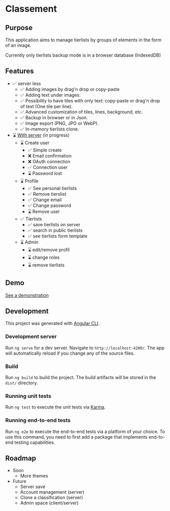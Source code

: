 # Classement

## Purpose

This application aims to manage tierlists by groups of elements in the form of an image.

Currently only tierlists backup mode is in a browser database (IndexedDB)

## Features

-   ✅ server less
    -   ✅ Adding images by drag'n drop or copy-paste
    -   ✅ Adding text under images.
    -   ✅ Possibility to have tiles with only text: copy-paste or drag'n drop of text (One tile per line).
    -   ✅ Advanced customization of tiles, lines, background, etc.
    -   ✅ Backup in browser or in Json.
    -   ✅ Image export (PNG, JPG or WebP).
    -   ✅ In-memory tierlists clone.
-   ⌛ [With server](https://git.ikilote.net/classement/serveur) (in progress)
    -   ⌛ Create user
        -   ✅ Simple create
        -   ❌ Email confirmation
        -   ❌ OAuth connection
        -   ✅ Connection user
        -   ⌛ Password lost
    -   ⌛ Profile
        -   ✅ See personal tierlists
        -   ✅ Remove tierslist
        -   ✅ Change email
        -   ✅ Change password
        -   ⌛ Remove user
    -   ✅ Tierlists
        -   ✅ save tierlists on server
        -   ✅ search in public tierlists
        -   ✅ see tierlists form template
    -   ⌛ Admin
        -   ⌛ edit/remove profil
        -   ⌛ change roles
        -   ⌛ remove tierlists

## Demo

[See a demonstration](https://classement.ikilote.net/)

## Development

This project was generated with [Angular CLI](https://github.com/angular/angular-cli).

### Development server

Run `ng serve` for a dev server. Navigate to `http://localhost:4200/`. The app will automatically reload if you change any of the source files.

### Build

Run `ng build` to build the project. The build artifacts will be stored in the `dist/` directory.

### Running unit tests

Run `ng test` to execute the unit tests via [Karma](https://karma-runner.github.io).

### Running end-to-end tests

Run `ng e2e` to execute the end-to-end tests via a platform of your choice. To use this command, you need to first add a package that implements end-to-end testing capabilities.

## Roadmap

-   Soon
    -   More themes
-   Future
    -   Server save
    -   Account management (server)
    -   Clone a classification (server)
    -   Admin space (client/server)
